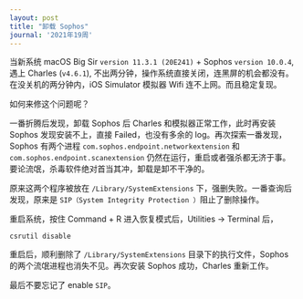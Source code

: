 ```yaml
---
layout: post
title: "卸载 Sophos"
journal: '2021年19周'
---
```


当新系统 macOS Big Sir `version 11.3.1 (20E241)` + Sophos `version 10.0.4`, 遇上  Charles (`v4.6.1`), 不出两分钟，操作系统直接关闭，连黑屏的机会都没有。
在没关机的两分钟内，iOS Simulator 模拟器 Wifi 连不上网。而且稳定复现。


如何来修这个问题呢？


一番折腾后发现，卸载 Sophos 后 Charles 和模拟器正常工作，此时再安装 Sophos 发现安装不上，直接 Failed，也没有多余的 log。再次探索一番发现，Sophos 有两个进程 `com.sophos.endpoint.networkextension` 和 `com.sophos.endpoint.scanextension` 仍然在运行，重启或者强杀都无济于事。要论流氓，杀毒软件绝对首当其冲，卸载是卸不干净的。

原来这两个程序被放在 `/Library/SystemExtensions` 下，强删失败。一番查询后发现，原来是 `SIP（System Integrity Protection ）`阻止了删除操作。

重启系统，按住 Command + R 进入恢复模式后，Utilities ->  Terminal 后，

```
csrutil disable
```

重启后，顺利删除了 `/Library/SystemExtensions` 目录下的执行文件，Sophos 的两个流氓进程也消失不见。再次安装 Sophos 成功，Charles 重新工作。

最后不要忘记了 enable `SIP`。
